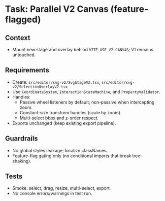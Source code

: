 # Task: Parallel V2 Canvas (feature-flagged)

## Context
- Mount new stage and overlay behind `VITE_USE_V2_CANVAS`; V1 remains untouched.

## Requirements
- Create: `src/editor/svg-v2/SvgStageV2.tsx`, `src/editor/svg-v2/SelectionOverlayV2.tsx`
- Use `CoordinateSystem`, `InteractionStateMachine`, and `PropertyValidator`.
- Handles:
  - Passive wheel listeners by default; non-passive when intercepting zoom.
  - Constant-size transform handles (scale by zoom).
  - Multi-select bbox and z-order respect.
- Exports unchanged (keep existing export pipeline).

## Guardrails
- No global styles leakage; localize classNames.
- Feature-flag gating only (no conditional imports that break tree-shaking).

## Tests
- Smoke: select, drag, resize, multi-select, export.
- No console errors/warnings in test run.

